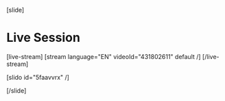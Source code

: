 [slide]
# Live Session

[live-stream]
[stream language="EN" videoId="431802611" default /]
[/live-stream]

[slido id="5faavvrx" /]

[/slide]